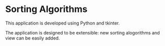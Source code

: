 # Sorting Algorithms

This application is developed using Python and tkinter.

The application is designed to be extensible: new sorting alogorithms and view can be easily added.



 
